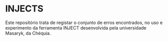 # INJECTS

Este repositório trata de registar o conjunto de erros encontrados, 
no uso e experimento da ferramenta INJECT desenvolvida pela universidade Masaryk, da Chéquia. 
